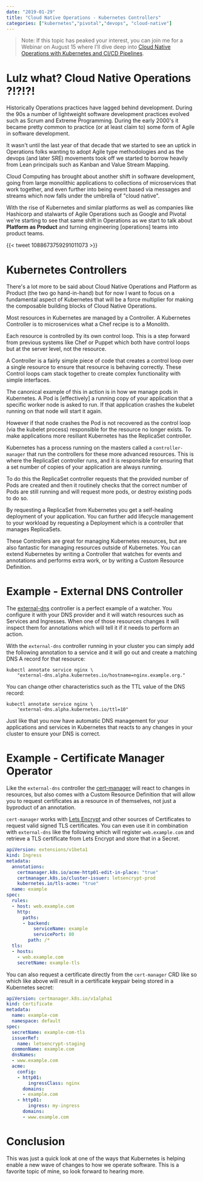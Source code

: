 ```yaml
---
date: "2019-01-29"
title: "Cloud Native Operations - Kubernetes Controllers"
categories: ["kubernetes","pivotal","devops", "cloud-native"]
---
```


> Note: If this topic has peaked your interest, you can join me for a Webinar on August 15 where I'll dive deep into [Cloud Native Operations with Kubernetes and CI/CD Pipelines](https://content.pivotal.io/webinars/aug-15-cloud-native-operations-with-kubernetes-and-ci-cd-webinar?utm_campaign=cno-k8s-ci-cd-q319&utm_source=blog&utm_medium=website).

# Lulz what? Cloud Native Operations ?!?!?!

Historically Operations practices have lagged behind development. During the 90s a number of lightweight software development practices evolved such as Scrum and Extreme Programming. During the early 2000's it became pretty common to practice (or at least claim to) some form of Agile in software development.

It wasn't until the last year of that decade that we started to see an uptick in Operations folks wanting to adopt Agile type methodologies and as the devops (and later SRE) movements took off we started to borrow heavily from Lean principals such as Kanban and Value Stream Mapping.

Cloud Computing has brought about another shift in software development, going from large monolithic applications to collections of microservices that work together, and even further into being event based via messages and streams which now falls under the umbrella of "cloud native".

With the rise of Kubernetes and similar platforms as well as companies like Hashicorp and stalwarts of Agile Operations such as Google and Pivotal we're starting to see that same shift in Operations as we start to talk about __Platform as Product__ and turning engineering [operations] teams into product teams.

{{< tweet 1088673759291011073 >}}

# Kubernetes Controllers

There's a lot more to be said about Cloud Native Operations and Platform as Product (the two go hand-in-hand) but for now I want to focus on a fundamental aspect of Kubernetes that will be a force multiplier for making the composable building blocks of Cloud Native Operations.

Most resources in Kubernetes are managed by a Controller. A Kubernetes Controller is to microservices what a Chef recipe is to a Monolith.

Each resource is controlled by its own control loop. This is a step forward from previous systems like Chef or Puppet which both have control loops but at the server level, not the resource.

A Controller is a fairly simple piece of code that creates a control loop over a single resource to ensure that resource is behaving correctly. These Control loops cam stack together to create complex functionality with simple interfaces.

The canonical example of this in action is in how we manage pods in Kubernetes. A Pod is [effectively] a running copy of your application that a specific worker node is asked to run. If that application crashes the kubelet running on that node will start it again.

However if that node crashes the Pod is not recovered as the control loop (via the kubelet process) responsible for the resource no longer exists. To make applications more resiliant Kubernetes has the ReplicaSet controller.

Kubernetes has a process running on the masters called a `controller-manager` that run the controllers for these more advanced resources. This is where the ReplicaSet controller runs, and it is responsible for ensuring that a set number of copies of your application are always running.

To do this the ReplicaSet controller requests that the provided number of Pods are created and then it routinely checks that the correct number of Pods are still running and will request more pods, or destroy existing pods to do so.

By requesting a ReplicaSet from Kubernetes you get a self-healing deployment of your application. You can further add lifecycle management to your workload by requesting a Deployment which is a controller that manages ReplicaSets.

These Controllers are great for managing Kubernetes resources, but are also fantastic for managing resources outside of Kubernetes. You can extend Kubernetes by writing a Controller that watches for events and annotations and performs extra work, or by writing a Custom Resource Definition.

# Example - External DNS Controller

The [external-dns](https://github.com/kubernetes-incubator/external-dns) controller is a perfect example of a watcher. You configure it with your DNS provider and it will watch resources such as Services and Ingresses. When one of those resources changes it will inspect them for annotations which will tell it if it needs to perform an action.

With the `external-dns` controller running in your cluster you can simply add the following annotation to a service and it will go out and create a matching DNS A record for that resource:

```console
kubectl annotate service nginx \
    "external-dns.alpha.kubernetes.io/hostname=nginx.example.org."
```

You can change other characteristics such as the TTL value of the DNS record:

```console
kubectl annotate service nginx \
    "external-dns.alpha.kubernetes.io/ttl=10"
```

Just like that you now have automatic DNS management for your applications and services in Kubernetes that reacts to any changes in your cluster to ensure your DNS is correct.

# Example - Certificate Manager Operator

Like the `external-dns` controller the [cert-manager](http://docs.cert-manager.io/en/latest/) will react to changes in resources, but also comes with a Custom Resource Definition that will allow you to request certificates as a resource in of themselves, not just a byproduct of an annotation.

`cert-manager` works with [Lets Encrypt](https://letsencrypt.org/) and other sources of Certificates to request valid signed TLS certificates. You can even use it in combination with `external-dns` like the following which will register `web.example.com` and retrieve a TLS certificate from Lets Encrypt and store that in a Secret.

```yaml
apiVersion: extensions/v1beta1
kind: Ingress
metadata:
  annotations:
    certmanager.k8s.io/acme-http01-edit-in-place: "true"
    certmanager.k8s.io/cluster-issuer: letsencrypt-prod
    kubernetes.io/tls-acme: "true"
  name: example
spec:
  rules:
  - host: web.example.com
    http:
      paths:
      - backend:
          serviceName: example
          servicePort: 80
        path: /*
  tls:
  - hosts:
    - web.example.com
    secretName: example-tls
```

You can also request a certificate directly from the `cert-manager` CRD like so which like above will result in a certificate keypair being stored in a Kubernetes secret:

```yaml
apiVersion: certmanager.k8s.io/v1alpha1
kind: Certificate
metadata:
  name: example-com
  namespace: default
spec:
  secretName: example-com-tls
  issuerRef:
    name: letsencrypt-staging
  commonName: example.com
  dnsNames:
  - www.example.com
  acme:
    config:
    - http01:
        ingressClass: nginx
      domains:
      - example.com
    - http01:
        ingress: my-ingress
      domains:
      - www.example.com
```

# Conclusion

This was just a quick look at one of the ways that Kubernetes is helping enable a new wave of changes to how we operate software. This is a favorite topic of mine, so look forward to hearing more.
